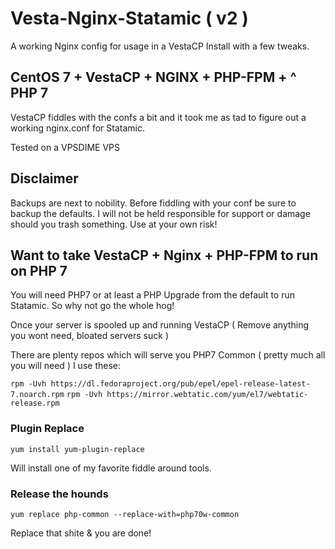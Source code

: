 # Vesta-Nginx-Statamic ( v2 )

A working Nginx config for usage in a VestaCP Install with a few tweaks.

## CentOS 7 + VestaCP + NGINX + PHP-FPM + ^ PHP 7

VestaCP fiddles with the confs a bit and it took me as tad to figure out a working nginx.conf for Statamic.

Tested on a VPSDIME VPS

## Disclaimer

Backups are next to nobility. Before fiddling with your conf be sure to backup the defaults. I will not be held responsible for support or damage should you trash something.
Use at your own risk!

## Want to take VestaCP + Nginx + PHP-FPM to run on PHP 7

You will need PHP7 or at least a PHP Upgrade from the default to run Statamic. So why not go the whole hog!

Once your server is spooled up and running VestaCP ( Remove anything you wont need, bloated servers suck )

There are plenty repos which will serve you PHP7 Common ( pretty much all you will need ) I use these:

`rpm -Uvh https://dl.fedoraproject.org/pub/epel/epel-release-latest-7.noarch.rpm`
`rpm -Uvh https://mirror.webtatic.com/yum/el7/webtatic-release.rpm`

### Plugin Replace

`yum install yum-plugin-replace`

Will install one of my favorite fiddle around tools.

### Release the hounds

`yum replace php-common --replace-with=php70w-common`

Replace that shite & you are done!
